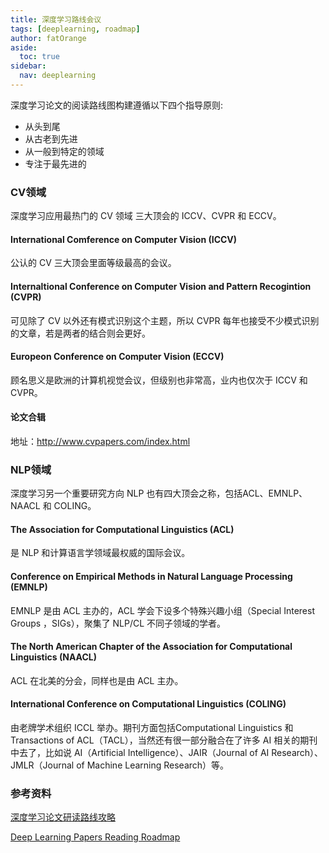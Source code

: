 ```yaml
---
title: 深度学习路线会议
tags: [deeplearning, roadmap]
author: fatOrange
aside:
  toc: true
sidebar:
  nav: deeplearning
---
```


深度学习论文的阅读路线图构建遵循以下四个指导原则:

- 从头到尾
- 从古老到先进
- 从一般到特定的领域
- 专注于最先进的

### CV领域

深度学习应用最热门的 CV 领域 三大顶会的 ICCV、CVPR 和 ECCV。

#### International Comference on Computer Vision (ICCV)

公认的 CV 三大顶会里面等级最高的会议。

#### Internaltional Conference on Computer Vision and Pattern Recogintion (CVPR)

可见除了 CV 以外还有模式识别这个主题，所以 CVPR 每年也接受不少模式识别的文章，若是两者的结合则会更好。

#### Europeon Conference on Computer Vision (ECCV)

顾名思义是欧洲的计算机视觉会议，但级别也非常高，业内也仅次于 ICCV 和 CVPR。

#### 论文合辑

地址：http://www.cvpapers.com/index.html

### NLP领域

深度学习另一个重要研究方向 NLP 也有四大顶会之称，包括ACL、EMNLP、NAACL 和 COLING。

#### The Association for Computational Linguistics (ACL)

是 NLP 和计算语言学领域最权威的国际会议。

#### Conference on Empirical Methods in Natural Language Processing (EMNLP)

EMNLP 是由 ACL 主办的，ACL 学会下设多个特殊兴趣小组（Special Interest Groups ，SIGs），聚集了 NLP/CL 不同子领域的学者。

#### The North American Chapter of the Association for Computational Linguistics (NAACL)

ACL 在北美的分会，同样也是由 ACL 主办。

#### International Conference on Computational Linguistics (COLING)

由老牌学术组织 ICCL 举办。期刊方面包括Computational Linguistics 和 Transactions of  ACL（TACL），当然还有很一部分融合在了许多 AI 相关的期刊中去了，比如说 AI（Artificial  Intelligence）、JAIR（Journal of AI Research）、JMLR（Journal of Machine  Learning Research）等。

### 参考资料

[深度学习论文研读路线攻略](https://www.080910t.com/2020/06/15/deep-learning-papers-reading-roadmap/)

[Deep Learning Papers Reading Roadmap](https://github.com/floodsung/Deep-Learning-Papers-Reading-Roadmap)
